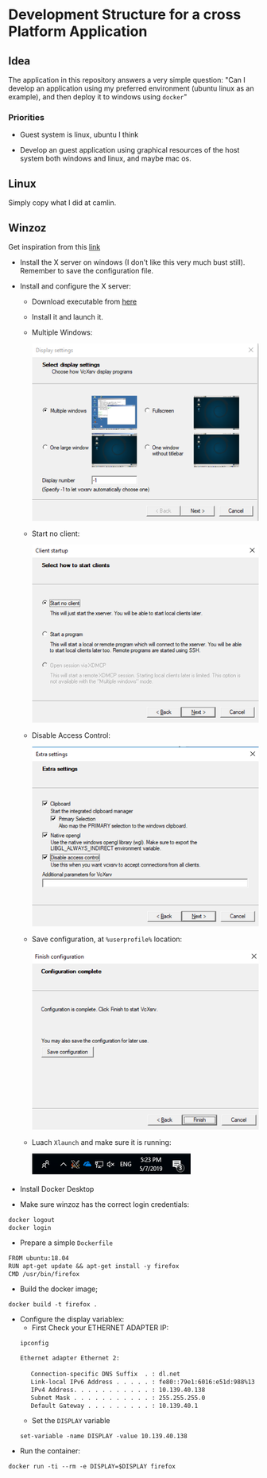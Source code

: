 # Development Structure for a cross Platform Application

## Idea

The application in this repository answers a very simple question:
"Can I develop an application using my preferred environment
(ubuntu linux as an example), and then deploy it to windows using `docker`"

### Priorities

 - Guest system is linux, ubuntu I think

 - Develop an guest application using graphical resources of the host system
   both windows and linux, and maybe mac os.

## Linux

Simply copy what I did at camlin.

## Winzoz

Get inspiration from this [link](https://dev.to/darksmile92/run-gui-app-in-linux-docker-container-on-windows-host-4kde)

- Install the X server on windows (I don't like this very much bust still). Remember to save the configuration file.

- Install and configure the X server:

   - Download executable from [here](https://sourceforge.net/projects/vcxsrv/)
   - Install it and launch it.
   - Multiple Windows:

     ![Multiple Windows](./pics/xlaunch-1.png)

   - Start no client:

     ![Start no client](./pics/xlaunch-2.png)

   - Disable Access Control:

     ![Disable Access Control](./pics/xlaunch-3.png)

   - Save configuration, at `%userprofile%` location:

     ![Save configuration, at `%userprofile%` location](./pics/xlaunch-4.png)

   - Luach `Xlaunch` and make sure it is running:

     ![make sure it is running](./pics/xlaunch-5.png)

- Install Docker Desktop

- Make sure winzoz has the correct login credentials:
```
docker logout
docker login
```
- Prepare a simple `Dockerfile`
```
FROM ubuntu:18.04
RUN apt-get update && apt-get install -y firefox
CMD /usr/bin/firefox
```
- Build the docker image;
```
docker build -t firefox .
```
- Configure the display variablex:
   - First Check your ETHERNET ADAPTER IP:
   ```
   ipconfig
   ```
   ```
   Ethernet adapter Ethernet 2:

      Connection-specific DNS Suffix  . : dl.net
      Link-local IPv6 Address . . . . . : fe80::79e1:6016:e51d:988%13
      IPv4 Address. . . . . . . . . . . : 10.139.40.138
      Subnet Mask . . . . . . . . . . . : 255.255.255.0
      Default Gateway . . . . . . . . . : 10.139.40.1
   ```
   - Set the `DISPLAY` variable
   ```
   set-variable -name DISPLAY -value 10.139.40.138
   ```
- Run the container:
```
docker run -ti --rm -e DISPLAY=$DISPLAY firefox
```
